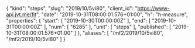 {
  "kind": "steps",
  "slug": "2019/10/5vi80",
  "client_id": "https://www-api.jvt.me/fit",
  "date": "2019-10-31T08:00:01.576+01:00",
  "h": "h-measure",
  "properties": {
    "start": [
      "2019-10-30T00:00:00Z"
    ],
    "end": [
      "2019-10-31T00:00:00Z"
    ],
    "num": [
      "6285"
    ],
    "unit": [
      "steps"
    ],
    "published": [
      "2019-10-31T08:00:01.576+01:00"
    ]
  },
  "aliases": [
    "/mf2/2019/10/5vi80",
    "/mf2/2019/10/5vI80"
  ]
}
